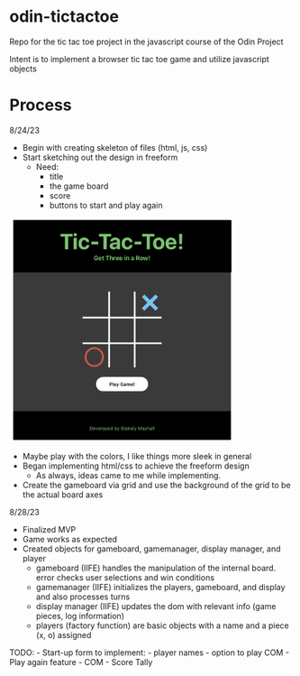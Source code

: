 # odin-tictactoe
Repo for the tic tac toe project in the javascript course of the Odin Project

Intent is to implement a browser tic tac toe game and utilize javascript objects 

# Process

8/24/23
- Begin with creating skeleton of files (html, js, css)
- Start sketching out the design in freeform
    - Need:
        - title
        - the game board
        - score 
        - buttons to start and play again 

<img src="source/freeform_sketch/Screenshot 2023-08-24 at 8.56.21 PM.png" width=400>

- Maybe play with the colors, I like things more sleek in general
- Began implementing html/css to achieve the freeform design
    - As always, ideas came to me while implementing.
- Create the gameboard via grid and use the background of the grid to be the actual board axes

8/28/23
- Finalized MVP
- Game works as expected
- Created objects for gameboard, gamemanager, display manager, and player
    - gameboard (IIFE) handles the manipulation of the internal board. error checks user selections and win conditions
    - gamemanager (IIFE) initializes the players, gameboard, and display and also processes turns
    - display manager (IIFE) updates the dom with relevant info (game pieces, log information)
    - players (factory function) are basic objects with a name and a piece (x, o) assigned

TODO:
    - Start-up form to implement:
        - player names
        - option to play COM
    - Play again feature
    - COM 
    - Score Tally